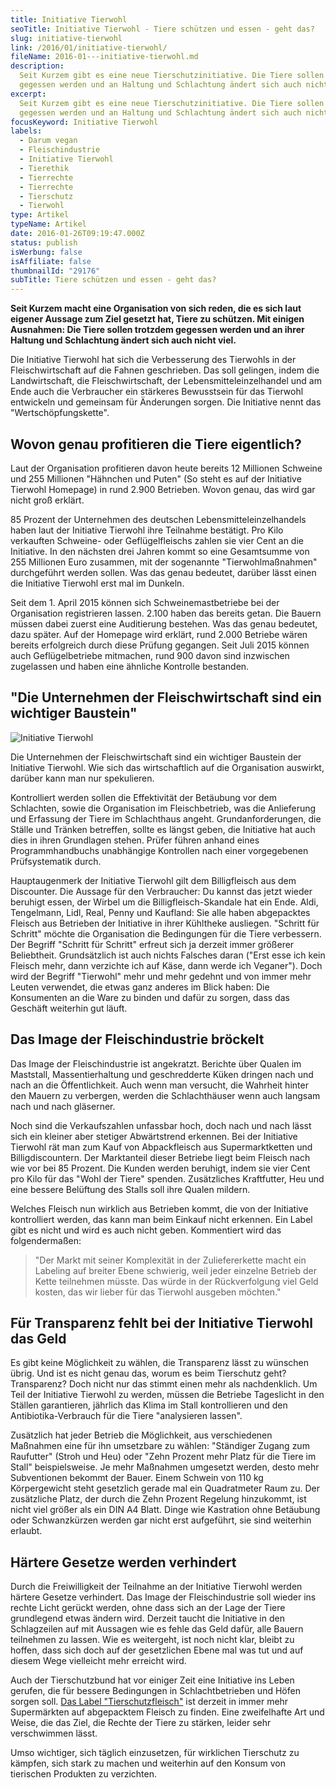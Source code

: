 ```yaml
---
title: Initiative Tierwohl
seoTitle: Initiative Tierwohl - Tiere schützen und essen - geht das?
slug: initiative-tierwohl
link: /2016/01/initiative-tierwohl/
fileName: 2016-01---initiative-tierwohl.md
description:
  Seit Kurzem gibt es eine neue Tierschutzinitiative. Die Tiere sollen trotzdem
  gegessen werden und an Haltung und Schlachtung ändert sich auch nicht viel.
excerpt:
  Seit Kurzem gibt es eine neue Tierschutzinitiative. Die Tiere sollen trotzdem
  gegessen werden und an Haltung und Schlachtung ändert sich auch nicht viel.
focusKeyword: Initiative Tierwohl
labels:
  - Darum vegan
  - Fleischindustrie
  - Initiative Tierwohl
  - Tierethik
  - Tierrechte
  - Tierrechte
  - Tierschutz
  - Tierwohl
type: Artikel
typeName: Artikel
date: 2016-01-26T09:19:47.000Z
status: publish
isWerbung: false
isAffiliate: false
thumbnailId: "29176"
subTitle: Tiere schützen und essen - geht das?
---
```


<strong>Seit Kurzem macht eine Organisation von sich reden, die es sich laut
eigener Aussage zum Ziel gesetzt hat, Tiere zu schützen. Mit einigen Ausnahmen:
Die Tiere sollen trotzdem gegessen werden und an ihrer Haltung und Schlachtung
ändert sich auch nicht viel.</strong>

Die Initiative Tierwohl hat sich die Verbesserung des Tierwohls in der
Fleischwirtschaft auf die Fahnen geschrieben. Das soll gelingen, indem die
Landwirtschaft, die Fleischwirtschaft, der Lebensmitteleinzelhandel und am Ende
auch die Verbraucher ein stärkeres Bewusstsein für das Tierwohl entwickeln und
gemeinsam für Änderungen sorgen. Die Initiative nennt das "Wertschöpfungskette".

## Wovon genau profitieren die Tiere eigentlich?

Laut der Organisation profitieren davon heute bereits 12 Millionen Schweine und
255 Millionen "Hähnchen und Puten" (So steht es auf der Initiative Tierwohl
Homepage) in rund 2.900 Betrieben. Wovon genau, das wird gar nicht groß erklärt.

85 Prozent der Unternehmen des deutschen Lebensmitteleinzelhandels haben laut
der Initiative Tierwohl ihre Teilnahme bestätigt. Pro Kilo verkauften Schweine-
oder Geflügelfleischs zahlen sie vier Cent an die Initiative. In den nächsten
drei Jahren kommt so eine Gesamtsumme von 255 Millionen Euro zusammen, mit der
sogenannte "Tierwohlmaßnahmen" durchgeführt werden sollen. Was das genau
bedeutet, darüber lässt einen die Initiative Tierwohl erst mal im Dunkeln.

Seit dem 1. April 2015 können sich Schweinemastbetriebe bei der Organisation
registrieren lassen. 2.100 haben das bereits getan. Die Bauern müssen dabei
zuerst eine Auditierung bestehen. Was das genau bedeutet, dazu später. Auf der
Homepage wird erklärt, rund 2.000 Betriebe wären bereits erfolgreich durch diese
Prüfung gegangen. Seit Juli 2015 können auch Geflügelbetriebe mitmachen, rund
900 davon sind inzwischen zugelassen und haben eine ähnliche Kontrolle
bestanden.

## "Die Unternehmen der Fleischwirtschaft sind ein wichtiger Baustein"

![Initiative Tierwohl](http://cardamonchai.com/wp-content/uploads/2020/04/Initiative-Tierwohl-400x299.jpg)

Die Unternehmen der Fleischwirtschaft sind ein wichtiger Baustein der Initiative
Tierwohl. Wie sich das wirtschaftlich auf die Organisation auswirkt, darüber
kann man nur spekulieren.

Kontrolliert werden sollen die Effektivität der Betäubung vor dem Schlachten,
sowie die Organisation im Fleischbetrieb, was die Anlieferung und Erfassung der
Tiere im Schlachthaus angeht. Grundanforderungen, die Ställe und Tränken
betreffen, sollte es längst geben, die Initiative hat auch dies in ihren
Grundlagen stehen. Prüfer führen anhand eines Programmhandbuchs unabhängige
Kontrollen nach einer vorgegebenen Prüfsystematik durch.

Hauptaugenmerk der Initiative Tierwohl gilt dem Billigfleisch aus dem
Discounter. Die Aussage für den Verbraucher: Du kannst das jetzt wieder beruhigt
essen, der Wirbel um die Billigfleisch-Skandale hat ein Ende. Aldi, Tengelmann,
Lidl, Real, Penny und Kaufland: Sie alle haben abgepacktes Fleisch aus Betrieben
der Initiative in ihrer Kühltheke ausliegen. "Schritt für Schritt" möchte die
Organisation die Bedingungen für die Tiere verbessern. Der Begriff "Schritt für
Schritt" erfreut sich ja derzeit immer größerer Beliebtheit. Grundsätzlich ist
auch nichts Falsches daran ("Erst esse ich kein Fleisch mehr, dann verzichte ich
auf Käse, dann werde ich Veganer"). Doch wird der Begriff "Tierwohl" mehr und
mehr gedehnt und von immer mehr Leuten verwendet, die etwas ganz anderes im
Blick haben: Die Konsumenten an die Ware zu binden und dafür zu sorgen, dass das
Geschäft weiterhin gut läuft.

## Das Image der Fleischindustrie bröckelt

Das Image der Fleischindustrie ist angekratzt. Berichte über Qualen im
Maststall, Massentierhaltung und geschredderte Küken dringen nach und nach an
die Öffentlichkeit. Auch wenn man versucht, die Wahrheit hinter den Mauern zu
verbergen, werden die Schlachthäuser wenn auch langsam nach und nach gläserner.

Noch sind die Verkaufszahlen unfassbar hoch, doch nach und nach lässt sich ein
kleiner aber stetiger Abwärtstrend erkennen. Bei der Initiative Tierwohl rät man
zum Kauf von Abpackfleisch aus Supermarktketten und Billigdiscountern. Der
Marktanteil dieser Betriebe liegt beim Fleisch nach wie vor bei 85 Prozent. Die
Kunden werden beruhigt, indem sie vier Cent pro Kilo für das "Wohl der Tiere"
spenden. Zusätzliches Kraftfutter, Heu und eine bessere Belüftung des Stalls
soll ihre Qualen mildern.

Welches Fleisch nun wirklich aus Betrieben kommt, die von der Initiative
kontrolliert werden, das kann man beim Einkauf nicht erkennen. Ein Label gibt es
nicht und wird es auch nicht geben. Kommentiert wird das folgendermaßen:

<blockquote>"Der Markt mit seiner Komplexität in der Zuliefererkette macht ein Labeling auf breiter Ebene schwierig, weil jeder einzelne Betrieb der Kette teilnehmen müsste. Das würde in der Rückverfolgung viel Geld kosten, das wir lieber für das Tierwohl ausgeben möchten."</blockquote>

## Für Transparenz fehlt bei der Initiative Tierwohl das Geld

Es gibt keine Möglichkeit zu wählen, die Transparenz lässt zu wünschen übrig.
Und ist es nicht genau das, worum es beim Tierschutz geht? Transparenz? Doch
nicht nur das stimmt einen mehr als nachdenklich. Um Teil der Initiative
Tierwohl zu werden, müssen die Betriebe Tageslicht in den Ställen garantieren,
jährlich das Klima im Stall kontrollieren und den Antibiotika-Verbrauch für die
Tiere "analysieren lassen".

Zusätzlich hat jeder Betrieb die Möglichkeit, aus verschiedenen Maßnahmen eine
für ihn umsetzbare zu wählen: "Ständiger Zugang zum Raufutter" (Stroh und Heu)
oder "Zehn Prozent mehr Platz für die Tiere im Stall" beispielsweise. Je mehr
Maßnahmen umgesetzt werden, desto mehr Subventionen bekommt der Bauer. Einem
Schwein von 110 kg Körpergewicht steht gesetzlich gerade mal ein Quadratmeter
Raum zu. Der zusätzliche Platz, der durch die Zehn Prozent Regelung hinzukommt,
ist nicht viel größer als ein DIN A4 Blatt. Dinge wie Kastration ohne Betäubung
oder Schwanzkürzen werden gar nicht erst aufgeführt, sie sind weiterhin erlaubt.

## Härtere Gesetze werden verhindert

Durch die Freiwilligkeit der Teilnahme an der Initiative Tierwohl werden härtere
Gesetze verhindert. Das Image der Fleischindustrie soll wieder ins rechte Licht
gerückt werden, ohne dass sich an der Lage der Tiere grundlegend etwas ändern
wird. Derzeit taucht die Initiative in den Schlagzeilen auf mit Aussagen wie es
fehle das Geld dafür, alle Bauern teilnehmen zu lassen. Wie es weitergeht, ist
noch nicht klar, bleibt zu hoffen, dass sich doch auf der gesetzlichen Ebene mal
was tut und auf diesem Wege vielleicht mehr erreicht wird.

Auch der Tierschutzbund hat vor einiger Zeit eine Initiative ins Leben gerufen,
die für bessere Bedingungen in Schlachtbetrieben und Höfen sorgen soll.
[Das Label "Tierschutzfleisch"](/2014/08/wiesenhof-hahnchen-mit-tierschutzlogo/)
ist derzeit in immer mehr Supermärkten auf abgepacktem Fleisch zu finden. Eine
zweifelhafte Art und Weise, die das Ziel, die Rechte der Tiere zu stärken,
leider sehr verschwimmen lässt.

Umso wichtiger, sich täglich einzusetzen, für wirklichen Tierschutz zu kämpfen,
sich stark zu machen und weiterhin auf den Konsum von tierischen Produkten zu
verzichten.
